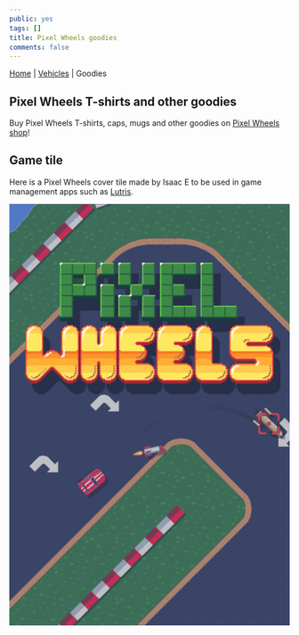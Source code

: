 ```yaml
---
public: yes
tags: []
title: Pixel Wheels goodies
comments: false
---
```


[Home](../) | [Vehicles](../vehicles/) | Goodies

## Pixel Wheels T-shirts and other goodies

Buy Pixel Wheels T-shirts, caps, mugs and other goodies on [Pixel Wheels shop](/redirect/pw-goodies)!

## Game tile

Here is a Pixel Wheels cover tile made by Isaac E to be used in game management apps such as [Lutris][].

[Lutris]: https://lutris.net/

![Game tile](game-tile.png)

